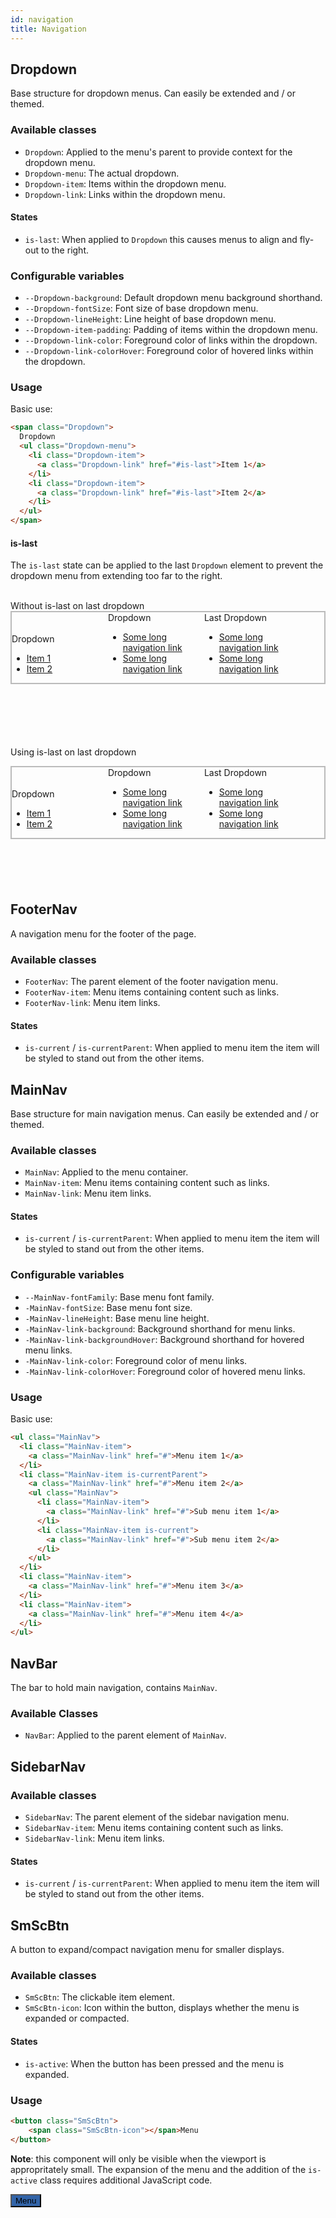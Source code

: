 ```yaml
---
id: navigation
title: Navigation
---
```


## Dropdown

Base structure for dropdown menus. Can easily be extended and / or themed.


### Available classes

* `Dropdown`: Applied to the menu's parent to provide context for the dropdown 
  menu.
* `Dropdown-menu`: The actual dropdown.
* `Dropdown-item`: Items within the dropdown menu.
* `Dropdown-link`: Links within the dropdown menu.

#### States

* `is-last`: When applied to `Dropdown` this causes menus to align and fly-out 
  to the right.


### Configurable variables

* `--Dropdown-background`: Default dropdown menu background shorthand.
* `--Dropdown-fontSize`: Font size of base dropdown menu.
* `--Dropdown-lineHeight`: Line height of base dropdown menu.
* `--Dropdown-item-padding`: Padding of items within the dropdown menu.
* `--Dropdown-link-color`: Foreground color of links within the dropdown.
* `--Dropdown-link-colorHover`: Foreground color of hovered links within the dropdown.


### Usage

Basic use:

```html
<span class="Dropdown">
  Dropdown
  <ul class="Dropdown-menu">
    <li class="Dropdown-item">
      <a class="Dropdown-link" href="#is-last">Item 1</a>
    </li>
    <li class="Dropdown-item">
      <a class="Dropdown-link" href="#is-last">Item 2</a>
    </li>
  </ul>  
</span>
```

<style>
.example-holder{
    border: 2px #bbb solid;
    margin: 0 auto 100px auto;
    width: 500px;
}
.example-holder > .Dropdown{
    width: 150px;
    display: inline-block;
}
</style>

#### is-last

The `is-last` state can be applied to the last `Dropdown` element to prevent the dropdown menu from extending
too far to the right.

<div class="code-sample">

<br>
Without is-last on last dropdown
<div class="example-holder">
    <span class="Dropdown">
      Dropdown
      <ul class="Dropdown-menu">
        <li class="Dropdown-item">
          <a class="Dropdown-link" href="#is-last">Item 1</a>
        </li>
        <li class="Dropdown-item">
          <a class="Dropdown-link" href="#is-last">Item 2</a>
        </li>
      </ul>  
    </span>
    <span class="Dropdown">
      Dropdown
      <ul class="Dropdown-menu">
        <li class="Dropdown-item">
          <a class="Dropdown-link" href="#is-last">Some long navigation link</a>
        </li>
        <li class="Dropdown-item">
          <a class="Dropdown-link" href="#is-last">Some long navigation link</a>
        </li>
      </ul>  
    </span>
    <span class="Dropdown">
      Last Dropdown
      <ul class="Dropdown-menu">
        <li class="Dropdown-item">
          <a class="Dropdown-link" href="#is-last">Some long navigation link</a>
        </li>
        <li class="Dropdown-item">
          <a class="Dropdown-link" href="#is-last">Some long navigation link</a>
        </li>
      </ul>  
    </span>
</div>

Using is-last on last dropdown
<div class="example-holder">
    <span class="Dropdown">
      Dropdown
      <ul class="Dropdown-menu">
        <li class="Dropdown-item">
          <a class="Dropdown-link" href="#is-last">Item 1</a>
        </li>
        <li class="Dropdown-item">
          <a class="Dropdown-link" href="#is-last">Item 2</a>
        </li>
      </ul>  
    </span>
    <span class="Dropdown">
      Dropdown
      <ul class="Dropdown-menu">
        <li class="Dropdown-item">
          <a class="Dropdown-link" href="#is-last">Some long navigation link</a>
        </li>
        <li class="Dropdown-item">
          <a class="Dropdown-link" href="#is-last">Some long navigation link</a>
        </li>
      </ul>  
    </span>
    <span class="Dropdown is-last">
      Last Dropdown
      <ul class="Dropdown-menu">
        <li class="Dropdown-item">
          <a class="Dropdown-link" href="#is-last">Some long navigation link</a>
        </li>
        <li class="Dropdown-item">
          <a class="Dropdown-link" href="#is-last">Some long navigation link</a>
        </li>
      </ul>  
    </span>
</div>


</div>

## FooterNav

A navigation menu for the footer of the page.

### Available classes

* `FooterNav`: The parent element of the footer navigation menu.
* `FooterNav-item`: Menu items containing content such as links.
* `FooterNav-link`: Menu item links.

#### States

* `is-current` / `is-currentParent`: When applied to menu item the item will be styled to stand out 
  from the other items.


## MainNav

Base structure for main navigation menus. Can easily be extended and / or 
themed.


### Available classes

* `MainNav`: Applied to the menu container.
* `MainNav-item`: Menu items containing content such as links.
* `MainNav-link`: Menu item links.

#### States

* `is-current` / `is-currentParent`: When applied to menu item the item will be styled to stand out 
  from the other items.


### Configurable variables

* `--MainNav-fontFamily`: Base menu font family.
* `-MainNav-fontSize`: Base menu font size.
* `-MainNav-lineHeight`: Base menu line height.
* `-MainNav-link-background`: Background shorthand for menu links.
* `-MainNav-link-backgroundHover`: Background shorthand for hovered menu links.
* `-MainNav-link-color`: Foreground color of menu links.
* `-MainNav-link-colorHover`: Foreground color of hovered menu links.


### Usage

Basic use:
```html
<ul class="MainNav">
  <li class="MainNav-item">
    <a class="MainNav-link" href="#">Menu item 1</a>
  </li>
  <li class="MainNav-item is-currentParent">
    <a class="MainNav-link" href="#">Menu item 2</a>
    <ul class="MainNav">
      <li class="MainNav-item">
        <a class="MainNav-link" href="#">Sub menu item 1</a>
      </li>
      <li class="MainNav-item is-current">
        <a class="MainNav-link" href="#">Sub menu item 2</a>
      </li>
    </ul>
  </li>
  <li class="MainNav-item">
    <a class="MainNav-link" href="#">Menu item 3</a>
  </li>
  <li class="MainNav-item">
    <a class="MainNav-link" href="#">Menu item 4</a>
  </li>
</ul>
```

## NavBar

The bar to hold main navigation, contains `MainNav`.

### Available Classes

* `NavBar`: Applied to the parent element of `MainNav`.

## SidebarNav

### Available classes

* `SidebarNav`: The parent element of the sidebar navigation menu.
* `SidebarNav-item`: Menu items containing content such as links.
* `SidebarNav-link`: Menu item links.

#### States

* `is-current` / `is-currentParent`: When applied to menu item the item will be styled to stand out 
  from the other items.
  
  
## SmScBtn

A button to expand/compact navigation menu for smaller displays.

### Available classes

* `SmScBtn`: The clickable item element.
* `SmScBtn-icon`: Icon within the button, displays whether the menu is expanded or compacted.

#### States

* `is-active`: When the button has been pressed and the menu is expanded.

### Usage

```html
<button class="SmScBtn">
    <span class="SmScBtn-icon"></span>Menu
</button>
```

**Note**: this component will only be visible when the viewport is appropritately small. The expansion of the menu and the
addition of the `is-active` class requires additional JavaScript code.

<div class="code-sample">
<button class="SmScBtn" style="display:inherit; background-color: #3264a8;" 
        onClick="this.classList.contains('is-active') ? this.classList.remove('is-active') : this.classList.add('is-active')">
    <span class="SmScBtn-icon"></span>Menu
</button>
</div>
